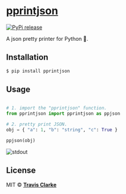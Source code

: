 # [pprintjson](https://pypi.org/project/pprintjson/)

[![PyPi release](https://img.shields.io/pypi/v/pprintjson.svg)](https://pypi.org/project/pprintjson/)

A json pretty printer for Python 🐍.

## Installation

```bash
$ pip install pprintjson
```

## Usage

```python

# 1. import the "pprintjson" function.
from pprintjson import pprintjson as ppjson

# 2. pretty print JSON.
obj = { "a": 1, "b": "string", "c": True }

ppjson(obj)
```

![stdout](https://raw.githubusercontent.com/clarketm/pprintjson/master/pprintjson.png)

## License

MIT &copy; [**Travis Clarke**](https://blog.travismclarke.com/)
